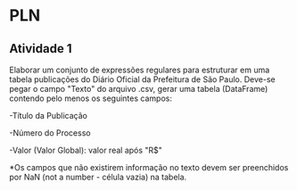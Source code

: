 # PLN

## Atividade 1
Elaborar um conjunto de expressões regulares para estruturar em uma tabela publicações do Diário Oficial da Prefeitura de São Paulo. Deve-se pegar o campo "Texto" do arquivo .csv, gerar uma tabela (DataFrame) contendo pelo menos os seguintes campos:

-Título da Publicação

-Número do Processo

-Valor (Valor Global): valor real após "R$"

*Os campos que não existirem informação no texto devem ser preenchidos por NaN (not a number - célula vazia) na tabela.
